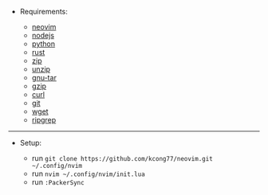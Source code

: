 - Requirements:

  - [neovim](https://formulae.brew.sh/formula/neovim)
  - [nodejs](https://formulae.brew.sh/formula/node@18)
  - [python](https://www.python.org/downloads)
  - [rust](https://formulae.brew.sh/formula/rust)
  - [zip](https://formulae.brew.sh/formula/zip)
  - [unzip](https://formulae.brew.sh/formula/unzip)
  - [gnu-tar](https://formulae.brew.sh/formula/gnu-tar)
  - [gzip](https://formulae.brew.sh/formula/gzip)
  - [curl](https://formulae.brew.sh/formula/curl)
  - [git](https://formulae.brew.sh/formula/git)
  - [wget](https://formulae.brew.sh/formula/wget)
  - [ripgrep](https://formulae.brew.sh/formula/ripgrep)

---

- Setup:

  - run `git clone https://github.com/kcong77/neovim.git ~/.config/nvim`
  - run `nvim ~/.config/nvim/init.lua`
  - run `:PackerSync`

